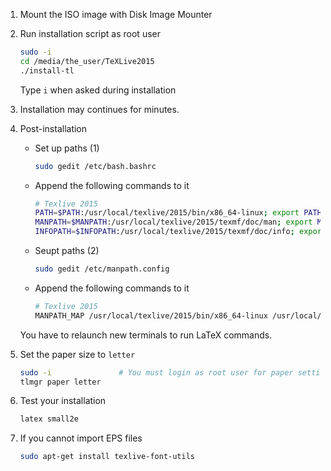 1. Mount the ISO image with Disk Image Mounter

2. Run installation script as root user

   ```sh
   sudo -i
   cd /media/the_user/TeXLive2015
   ./install-tl
   ```

   Type ```i``` when asked during installation

3. Installation may continues for minutes.

4. Post-installation

   - Set up paths (1)

     ```sh
     sudo gedit /etc/bash.bashrc
     ```

   - Append the following commands to it

     ```sh
     # Texlive 2015
     PATH=$PATH:/usr/local/texlive/2015/bin/x86_64-linux; export PATH
     MANPATH=$MANPATH:/usr/local/texlive/2015/texmf/doc/man; export MANPATH
     INFOPATH=$INFOPATH:/usr/local/texlive/2015/texmf/doc/info; export INFOPATH
     ```

   - Seupt paths (2)

     ```sh
     sudo gedit /etc/manpath.config
     ```

   - Append the following commands to it

     ```sh
     # Texlive 2015
     MANPATH_MAP /usr/local/texlive/2015/bin/x86_64-linux /usr/local/texlive/2015/texmf/doc/man
     ```

   You have to relaunch new terminals to run LaTeX commands.

5. Set the paper size to ```letter```

     ```sh
     sudo -i               # You must login as root user for paper setting
     tlmgr paper letter
     ```

6. Test your installation

     ```sh
     latex small2e
     ```

7. If you cannot import EPS files

     ```sh
     sudo apt-get install texlive-font-utils
     ```
